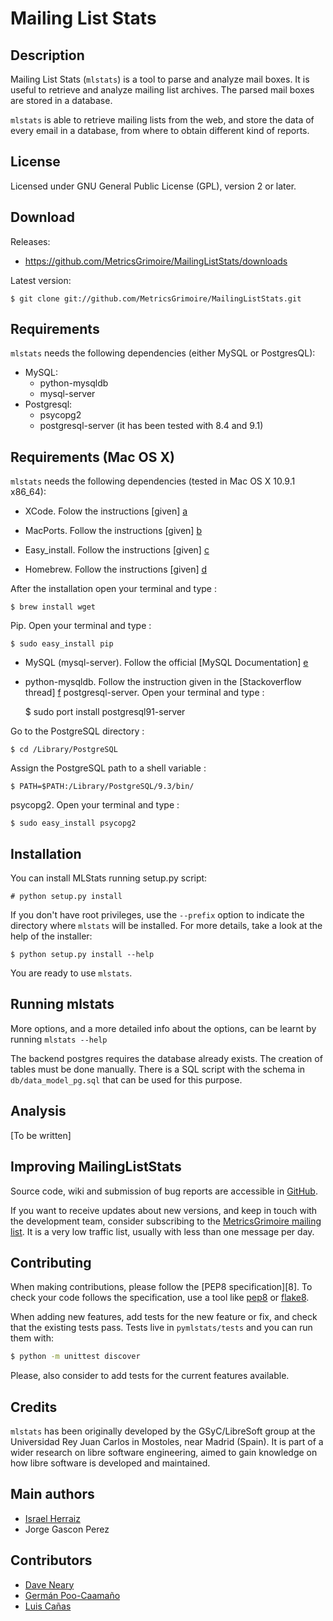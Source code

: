 Mailing List Stats
==================

Description
-----------
Mailing List Stats (`mlstats`) is a tool to parse and analyze mail boxes.
It is useful to retrieve and analyze mailing list archives.  The parsed
mail boxes are stored in a database.

`mlstats` is able to retrieve mailing lists from the web,
and store the data of every email in a database, from where to obtain
different kind of reports.

License
-------

Licensed under GNU General Public License (GPL), version 2 or later.


Download
--------

Releases:

  * https://github.com/MetricsGrimoire/MailingListStats/downloads

Latest version:

    $ git clone git://github.com/MetricsGrimoire/MailingListStats.git


Requirements
-------------
`mlstats` needs the following dependencies (either MySQL or PostgresQL):

  * MySQL:
    * python-mysqldb
    * mysql-server
  * Postgresql:
    * psycopg2
    * postgresql-server (it has been tested with 8.4 and 9.1)


Requirements (Mac OS X)
-------------
`mlstats` needs the following dependencies (tested in Mac OS X 10.9.1 x86_64):

* XCode. Folow the instructions [given] [a] 
* MacPorts. Follow the instructions [given] [b] 
* Easy_install. Follow the instructions [given] [c] 

* Homebrew. Follow the instructions [given] [d]

After the installation open your terminal and type : 

	$ brew install wget
 
Pip. Open your terminal and type :

	$ sudo easy_install pip 

* MySQL (mysql-server). Follow the official [MySQL Documentation] [e]
* python-mysqldb. Follow the instruction given in the [Stackoverflow thread] [f]
postgresql-server. Open your terminal and type :

	$ sudo port install postgresql91-server
	
Go to the PostgreSQL directory :

	$ cd /Library/PostgreSQL
	
Assign the PostgreSQL path to a shell variable :

 	$ PATH=$PATH:/Library/PostgreSQL/9.3/bin/

psycopg2. Open your terminal and type :

	$ sudo easy_install psycopg2

[a]: https://developer.apple.com/xcode/
[b]: http://guide.macports.org/#installing
[c]: http://brew.sh/
[d]: https://pypi.python.org/pypi/setuptools#unix-based-systems-including-mac-os-x
[e]: http://dev.mysql.com/doc/mysql-macosx-excerpt/5.5/en/
[f]: http://stackoverflow.com/questions/1448429/how-to-install-mysqldb-python-data-access-library-to-mysql-on-mac-os-x 



Installation
------------
You can install MLStats running setup.py script:

    # python setup.py install

If you don't have root privileges, use the `--prefix` option to indicate 
the directory where `mlstats` will be installed. For more details, take a 
look at the help of the installer:

    $ python setup.py install --help

You are ready to use `mlstats`.


Running mlstats
---------------

More options, and a more detailed info about the options, can be
learnt by running `mlstats --help`

The backend postgres requires the database already exists. The creation
of tables must be done manually. There is a SQL script with the schema
in `db/data_model_pg.sql` that can be used for this purpose.


Analysis
--------

[To be written]


Improving MailingListStats
---------------------------

Source code, wiki and submission of bug reports are accessible in [GitHub].

[GitHub]: https://github.com/MetricsGrimoire/MailingListStats

If you want to receive updates about new versions, and keep in touch
with the development team, consider subscribing to the [MetricsGrimoire mailing list][1].
It is a very low traffic list, usually with less than one message per day.

[1]: https://lists.libresoft.es/listinfo/metrics-grimoire

Contributing
------------

When making contributions, please follow the [PEP8 specification][8].
To check your code follows the specification, use a tool like
[pep8][3] or [flake8][4].

When adding new features, add tests for the new feature or fix, and check
that the existing tests pass.  Tests live in `pymlstats/tests` and you can
run them with:

```bash
$ python -m unittest discover
```

Please, also consider to add tests for the current features available.

[2]: http://www.python.org/dev/peps/pep-0008/
[3]: http://pypi.python.org/pypi/pep8
[4]: http://pypi.python.org/pypi/flake8/

Credits
-------

`mlstats` has been originally developed by the GSyC/LibreSoft group at
the Universidad Rey Juan Carlos in Mostoles, near Madrid (Spain). It is
part of a wider research on libre software engineering, aimed to gain
knowledge on how libre software is developed and maintained.
 

Main authors
------------

  * [Israel Herraiz]               <isra at herraiz org>
  * Jorge Gascon Perez             <jgascon at gsyc.escet.urjc.es>


Contributors
------------

  * [Dave Neary]                   <dneary at maemo org>
  * [Germán Poo-Caamaño]           <gpoo at gnome org>
  * [Luis Cañas]                   <lcanas at bitergia com>

  [Israel Herraiz]: http://herraiz.org/
  [Dave Neary]: http://blogs.gnome.org/bolsh/
  [Germán Poo-Caamaño]: http://calcifer.org/
  [Luis Cañas]: http://sanacl.wordpress.com/
